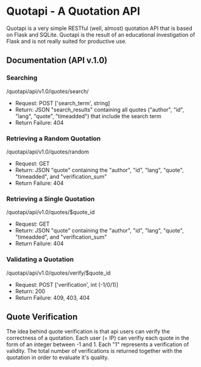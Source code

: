 # Quotapi - A Quotation API
Quotapi is a very simple RESTful (well, almost) quotation API that is based on Flask and SQLite. Quotapi is the result of an educational investigation of Flask and is not really suited for productive use.

## Documentation (API v.1.0)
### Searching
/quotapi/api/v1.0/quotes/search/
* Request: POST ['search_term', string]
* Return: JSON "search_results" containing all quotes ("author", "id", "lang", "quote", "timeadded") that include the search term
* Return Failure: 404

### Retrieving a Random Quotation
/quotapi/api/v1.0/quotes/random
* Request: GET
* Return: JSON "quote" containing the "author", "id", "lang", "quote", "timeadded", and "verification_sum"
* Return Failure: 404

### Retrieving a Single Quotation
/quotapi/api/v1.0/quotes/$quote_id
* Request: GET
* Return: JSON "quote" containing the "author", "id", "lang", "quote", "timeadded", and "verification_sum"
* Return Failure: 404

### Validating a Quotation
/quotapi/api/v1.0/quotes/verify/$quote_id
* Request: POST ['verification', int (-1/0/1)]
* Return: 200
* Return Failure: 409, 403, 404

## Quote Verification
The idea behind quote verification is that api users can verify the correctness of a quotation. Each user (= IP) can verifiy each quote in the form of an integer between -1 and 1. Each "1" represents a verification of validity. The total number of verifications is returned together with the quotation in order to evaluate it's quality.
